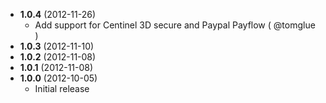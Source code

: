 * __1.0.4__ (2012-11-26)
  * Add support for Centinel 3D secure and Paypal Payflow ( @tomglue )
* __1.0.3__ (2012-11-10)
* __1.0.2__ (2012-11-08)
* __1.0.1__ (2012-11-08)
* __1.0.0__ (2012-10-05)
  * Initial release
